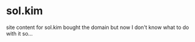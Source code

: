 # sol.kim
site content for sol.kim 
bought the domain but now I don't know what to do with it so...
